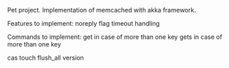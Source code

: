 Pet project. Implementation of memcached with akka framework.

Features to implement:
noreply flag
timeout handling

Commands to implement:
get in case of more than one key
gets in case of more than one key

cas
touch
flush_all
version